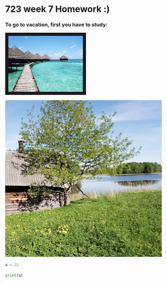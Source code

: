 # 723 week 7 Homework :)

### To go to vacation, first you have to study:
<a href="https://drive.google.com/file/d/1KRwxeJ94nPdW7zxnthvn4eG3ZNXqPgOs/view?usp=sharing
" target="_blank"><img src="https://github.com/AnnaAndzane/723w7-1/blob/master/vacation.jpg" 
alt="IMAGE ALT TEXT HERE" width="240" height="180" border="10" /></a>


[![IMAGE ALT TEXT HERE](https://github.com/AnnaAndzane/723w7-1/blob/master/32324223_2113116038716466_2066146343327367168_n.jpg)](https://drive.google.com/file/d/15Y7nB7wO5O6mQ5BoG3stq69DYSpXQMlI/view?usp=sharing)



```python
a = 22

print(a)
```
